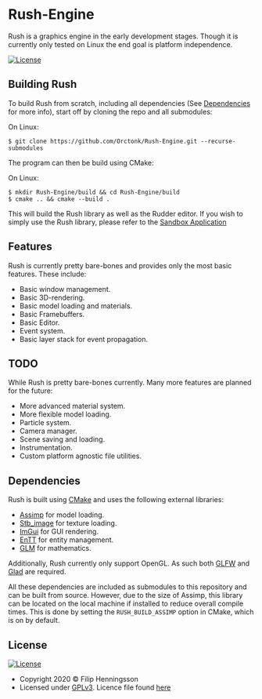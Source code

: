 # Rush-Engine
Rush is a graphics engine in the early development stages. Though it is currently only tested on Linux the end goal is platform independence.

[![License](https://img.shields.io/github/license/orctonk/Rush-Engine)](https://www.gnu.org/licenses/gpl-3.0)

## Building Rush


To build Rush from scratch, including all dependencies (See [Dependencies](#Dependencies) for more info), start off by cloning the repo and all submodules:

On Linux:
```
$ git clone https://github.com/Orctonk/Rush-Engine.git --recurse-submodules
```
The program can then be build using CMake:

On Linux:
```
$ mkdir Rush-Engine/build && cd Rush-Engine/build
$ cmake .. && cmake --build .
```
This will build the Rush library as well as the Rudder editor. If you wish to simply use the Rush library, please refer to the [Sandbox Application](./Sandbox/)

## Features
Rush is currently pretty bare-bones and provides only the most basic features. These include:
* Basic window management.
* Basic 3D-rendering.
* Basic model loading and materials.
* Basic Framebuffers.
* Basic Editor.
* Event system.
* Basic layer stack for event propagation.

## TODO
While Rush is pretty bare-bones currently. Many more features are planned for the future:
* More advanced material system.
* More flexible model loading.
* Particle system.
* Camera manager.
* Scene saving and loading.
* Instrumentation.
* Custom platform agnostic file utilities.

## Dependencies
Rush is built using [CMake](https://cmake.org/) and uses the following external libraries:
* [Assimp](https://www.assimp.org/) for model loading.
* [Stb_image](https://github.com/nothings/stb/blob/master/stb_image.h) for texture loading.
* [ImGui](https://github.com/ocornut/imgui) for GUI rendering.
* [EnTT](https://github.com/skypjack/entt) for entity management.
* [GLM](https://glm.g-truc.net/) for mathematics.

Additionally, Rush currently only support OpenGL. As such both [GLFW](https://www.glfw.org/) and [Glad](https://glad.dav1d.de/) are required.

All these dependencies are included as submodules to this repository and can be built from source. However, due to the size of Assimp, this library can be located on the local machine if installed to reduce overall compile times. This is done by setting the `RUSH_BUILD_ASSIMP` option in CMake, which is on by default.

## License
[![License](https://img.shields.io/github/license/orctonk/Rush-Engine)](https://www.gnu.org/licenses/gpl-3.0)

* Copyright 2020 © Filip Henningsson
* Licensed under [GPLv3](https://www.gnu.org/licenses/gpl-3.0). Licence file found [here](./LICENSE)